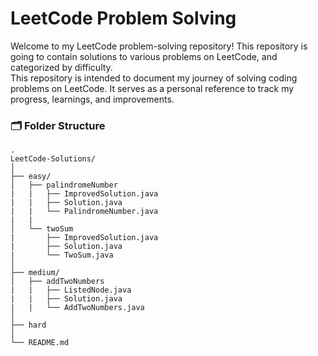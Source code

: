# LeetCode Problem Solving
Welcome to my LeetCode problem-solving repository! This repository is going to contain solutions to various problems on LeetCode, and categorized by difficulty. <br>
This repository is intended to document my journey of solving coding problems on LeetCode. It serves as a personal reference to track my progress, learnings, and improvements.

### 🗂️ Folder Structure

    .
    LeetCode-Solutions/
    │
    ├── easy/ 
    │   ├── palindromeNumber
    |   |   ├── ImprovedSolution.java
    |   |   ├── Solution.java
    |   |   └── PalindromeNumber.java
    |   |   
    │   └── twoSum
    |       ├── ImprovedSolution.java
    |       ├── Solution.java
    |       └── TwoSum.java
    │
    ├── medium/
    │   ├── addTwoNumbers
    |   |   ├── ListedNode.java
    |   |   ├── Solution.java
    |   |   └── AddTwoNumbers.java
    │
    ├── hard
    │
    └── README.md


